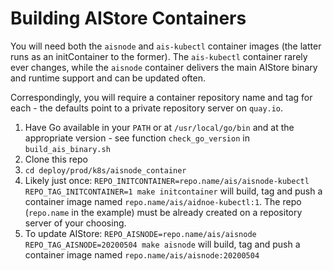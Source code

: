 # Building AIStore Containers

You will need both the `aisnode` and `ais-kubectl` container images
(the latter runs as an initContainer to the former). The `ais-kubectl`
container rarely ever changes, while the `aisnode` container delivers
the main AIStore binary and runtime support and can be updated often.

Correspondingly, you will require a container repository name and tag
for each - the defaults point to a private repository server on `quay.io`.

1. Have Go available in your `PATH` or at `/usr/local/go/bin` and at the appropriate version - see function `check_go_version` in `build_ais_binary.sh`
1. Clone this repo
1. `cd deploy/prod/k8s/aisnode_container`
1. Likely just once: `REPO_INITCONTAINER=repo.name/ais/aisnode-kubectl REPO_TAG_INITCONTAINER=1 make initcontainer` will build, tag and push a container image named `repo.name/ais/aidnoe-kubectl:1`. The repo (`repo.name` in the example) must be already created on a repository server of your choosing.
1. To update AIStore: `REPO_AISNODE=repo.name/ais/aisnode REPO_TAG_AISNODE=20200504 make aisnode` will build, tag and push a container image named `repo.name/ais/aisnode:20200504`
